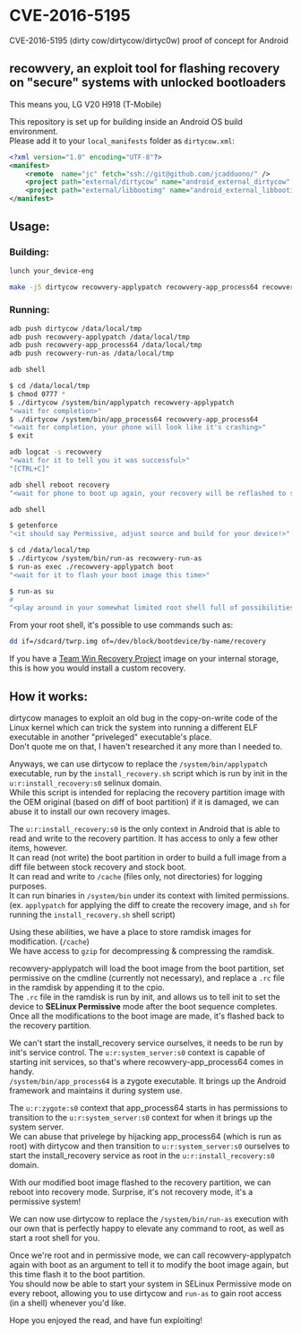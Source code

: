 # CVE-2016-5195
CVE-2016-5195 (dirty cow/dirtycow/dirtyc0w) proof of concept for Android

## recowvery, an exploit tool for flashing recovery on "secure" systems with **unlocked** bootloaders
This means you, LG V20 H918 (T-Mobile)

This repository is set up for building inside an Android OS build environment.  
Please add it to your `local_manifests` folder as `dirtycow.xml`:

```xml
<?xml version="1.0" encoding="UTF-8"?>
<manifest>
	<remote  name="jc" fetch="ssh://git@github.com/jcadduono/" />
	<project path="external/dirtycow" name="android_external_dirtycow" remote="jc" revision="android-6.0" />
	<project path="external/libbootimg" name="android_external_libbootimg" remote="jc" revision="android-6.0" />
</manifest>
```

## Usage:

### Building:
```sh
lunch your_device-eng

make -j5 dirtycow recowvery-applypatch recowvery-app_process64 recowvery-run-as
```

### Running:
```sh
adb push dirtycow /data/local/tmp
adb push recowvery-applypatch /data/local/tmp
adb push recowvery-app_process64 /data/local/tmp
adb push recowvery-run-as /data/local/tmp

adb shell

$ cd /data/local/tmp
$ chmod 0777 *
$ ./dirtycow /system/bin/applypatch recowvery-applypatch
"<wait for completion>"
$ ./dirtycow /system/bin/app_process64 recowvery-app_process64
"<wait for completion, your phone will look like it's crashing>"
$ exit

adb logcat -s recowvery
"<wait for it to tell you it was successful>"
"[CTRL+C]"

adb shell reboot recovery
"<wait for phone to boot up again, your recovery will be reflashed to stock>"

adb shell

$ getenforce
"<it should say Permissive, adjust source and build for your device!>"

$ cd /data/local/tmp
$ ./dirtycow /system/bin/run-as recowvery-run-as
$ run-as exec ./recowvery-applypatch boot
"<wait for it to flash your boot image this time>"

$ run-as su
#
"<play around in your somewhat limited root shell full of possibilities>"
```

From your root shell, it's possible to use commands such as:
```sh
dd if=/sdcard/twrp.img of=/dev/block/bootdevice/by-name/recovery
```
If you have a [Team Win Recovery Project](https://twrp.me/) image on your internal storage, this is how you would install a custom recovery.

## How it works:

dirtycow manages to exploit an old bug in the copy-on-write code of the Linux kernel which can trick the system into running a different ELF executable in another "priveleged" executable's place.  
Don't quote me on that, I haven't researched it any more than I needed to.  

Anyways, we can use dirtycow to replace the `/system/bin/applypatch` executable, run by the `install_recovery.sh` script which is run by init in the `u:r:install_recovery:s0` selinux domain.  
While this script is intended for replacing the recovery partition image with the OEM original (based on diff of boot partition) if it is damaged, we can abuse it to install our own recovery images.  

The `u:r:install_recovery:s0` is the only context in Android that is able to read and write to the recovery partition. It has access to only a few other items, however.  
It can read (not write) the boot partition in order to build a full image from a diff file between stock recovery and stock boot.  
It can read and write to `/cache` (files only, not directories) for logging purposes.  
It can run binaries in `/system/bin` under its context with limited permissions. (ex. `applypatch` for applying the diff to create the recovery image, and `sh` for running the `install_recovery.sh` shell script)  

Using these abilities, we have a place to store ramdisk images for modification. (`/cache`)  
We have access to `gzip` for decompressing & compressing the ramdisk.  

recowvery-applypatch will load the boot image from the boot partition, set permissive on the cmdline (currently not necessary), and replace a `.rc` file in the ramdisk by appending it to the cpio.  
The `.rc` file in the ramdisk is run by init, and allows us to tell init to set the device to **SELinux Permissive** mode after the boot sequence completes.  
Once all the modifications to the boot image are made, it's flashed back to the recovery partition.

We can't start the install\_recovery service ourselves, it needs to be run by init's service control. The `u:r:system_server:s0` context is capable of starting init services, so that's where recowvery-app_process64 comes in handy.  
`/system/bin/app_process64` is a zygote executable. It brings up the Android framework and maintains it during system use.  

The `u:r:zygote:s0` context that app\_process64 starts in has permissions to transition to the `u:r:system_server:s0` context for when it brings up the system server.  
We can abuse that privelege by hijacking app\_process64 (which is run as root) with dirtycow and then transition to `u:r:system_server:s0` ourselves to start the install\_recovery service as root in the `u:r:install_recovery:s0` domain.  

With our modified boot image flashed to the recovery partition, we can reboot into recovery mode. Surprise, it's not recovery mode, it's a permissive system!  

We can now use dirtycow to replace the `/system/bin/run-as` execution with our own that is perfectly happy to elevate any command to root, as well as start a root shell for you.  

Once we're root and in permissive mode, we can call recowvery-applypatch again with boot as an argument to tell it to modify the boot image again, but this time flash it to the boot partition.  
You should now be able to start your system in SELinux Permissive mode on every reboot, allowing you to use dirtycow and `run-as` to gain root access (in a shell) whenever you'd like.  

Hope you enjoyed the read, and have fun exploiting!
